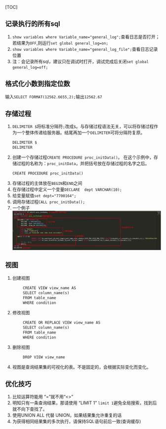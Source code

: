 [TOC]
## 记录执行的所有sql
1. ``show variables where Variable_name="general_log";``查看日志是否打开；
若结果为``OFF``,则运行``set global general_log=on;``
2. ``show variables where Variable_name="general_log_file";``查看日志记录位置
3. 注：会记录所有sql，建议只在调试时打开，调试完成后关闭``set global general_log=off;``

## 格式化小数到指定位数
输入`SELECT FORMAT(12562.6655,2);`输出`12562.67`
## 存储过程
1. `DELIMITER $`将标准分隔符`;`改成`$`。与存储过程语法无关，可以将存储过程作为一个整体传递给服务器。结尾再加一个`DELIMITER`可将分隔符复原。
    ```
    DELIMITER $
    DELIMITER
    ```
2. 创建一个存储过程`CREATE PROCEDURE proc_initData()`。
    在这个示例中，存储过程的名称为：`proc_initData`，并把括号放在存储过程的名字之后。
    ```
    CREATE PROCEDURE proc_initData()
    ```
3. 存储过程的主体放在`BEGIN`和`END`之间
4. 在存储过程中定义一个变量`DECLARE  dept VARCHAR(10);`
5. 给变量赋值`set dept="7700164";`
6. 调用存储过程`CALL proc_initData();`
7. 一个例子
![](../images/screenshot_1561779858324.png)
## 视图
1. 创建视图
~~~
        CREATE VIEW view_name AS
        SELECT column_name(s)
        FROM table_name
        WHERE condition
~~~
2. 修改视图
~~~
        CREATE OR REPLACE VIEW view_name AS
        SELECT column_name(s)
        FROM table_name
        WHERE condition
~~~
3. 删除视图
~~~
        DROP VIEW view_name
~~~
4. 视图是查询结果集的可视化的表。不是固定的，会根据实际变化而变化。
## 优化技巧
1. 比较运算符能用 “=”就不用“<>”
2. 明知只有一条查询结果，那请使用 “LIMIT 1”
    `limit 1`避免全局搜索，找到后就不向下查找了。
3. 使用UNION ALL 代替 UNION，如果结果集允许重复的话
4. 为获得相同结果集的多次执行，请保持SQL语句前后一致(查询缓存)


